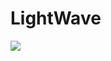 # LightWave
<a href="https://portal.azure.com/#create/Microsoft.Template/uri/https://cdn.rawgit.com/rohitshres/LightWave/b141e1d3/template.json" rel="nofollow">
    <img src="https://camo.githubusercontent.com/9285dd3998997a0835869065bb15e5d500475034/687474703a2f2f617a7572656465706c6f792e6e65742f6465706c6f79627574746f6e2e706e67" data-canonical-src="http://azuredeploy.net/deploybutton.png" style="max-width:100%;">
</a>
